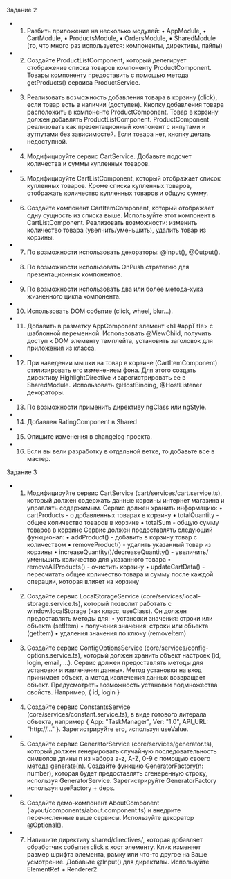 Задание 2

+ 1. Разбить приложение на несколько модулей:
• AppModule,
• CartModule,
• ProductsModule,
• OrdersModule,
• SharedModule (то, что много раз используется: компоненты, директивы, пайпы)

+ 2. Создайте ProductListComponent, который делегирует отображение списка товаров компоненту
ProductComponent. Товары компоненту предоставить с помощью метода getProducts() сервиса
ProductService.

+ 3. Реализовать возможность добавления товара в корзину (click), если товар есть в наличии (доступен).
Кнопку добавления товара расположить в компоненте ProductComponent. Товар в корзину должен
добавлять ProductListComponent. ProductComponent реализовать как презентационный компонент с
инпутами и аутпутами без зависимостей. Если товара нет, кнопку делать недоступной.

+ 4. Модифицируйте сервис CartService. Добавьте подсчет количества и суммы купленных товаров.

+ 5. Модифицируйте CartListComponent, который отображает список купленных товаров. Кроме списка
купленных товаров, отображать количество купленных товаров и общую сумму.

+ 6. Создайте компонент СartItemComponent, который отображает одну сущность из списка выше.
Используйте этот компонент в CartListComponent. Реализовать возможности: изменить количество
товара (увелчить/уменьшить), удалить товар из корзины.

+ 7. По возможности использовать декораторы: @Input(), @Output().

+ 8. По возможности использовать OnPush стратегию для презентационных компонентов.

+ 9. По возможности использовать два или более метода-хука жизненного цикла компонента.

+ 10. Использовать DOM событие (click, wheel, blur...).

+ 11. Добавить в разметку AppComponent элемент <h1 #appTitle></h1> с шаблонной переменной.
Использовать @ViewChild, получить доступ к DOM элементу темплейта, установить заголовок для
приложения из класса.

+ 12. При наведении мышки на товар в корзине (CartItemComponent) стилизировать его изменением
фона. Для этого создать директиву HighlightDirective и зарегистрировать ее в SharedModule.
Использовать @HostBinding, @HostListener декораторы.

+ 13. По возможности применить директиву ngClass или ngStyle.

+ 14. Добавлен RatingComponent в Shared

+ 15. Опишите изменения в changelog проекта. 

+ 16. Если вы вели разработку в отдельной ветке, то добавьте все в мастер.


Задание 3 


+ 1. Модифицируйте сервис CartService (cart/services/cart.service.ts), который должен содержать данные
корзины интернет магазина и управлять содержимым.
Сервис должен хранить информацию:
• cartProducts - о добавленных товарах в корзину
• totalQuantity - общее количество товаров в корзине
• totalSum - общую сумму товаров в корзине
Сервис должен предоставлять следующий функционал:
• addProduct() - добавить в корзину товар с количеством
• removeProduct() - удалить указанный товар из корзины
• increaseQuantity()/decreaseQuantity() - увеличить/уменьшить количество для указанного товара
• removeAllProducts() - очистить корзину
• updateCartData() - пересчитать общее количество товара и сумму после каждой операции,
которая влияет на корзину

+ 2. Создайте сервис LocalStorageService (core/services/local-storage.service.ts), который позволит
работать с window.localStorage (как класс, useClass). Он должен предоставлять методы для:
• установки значения: строки или объекта (setItem)
• получения значения: строки или объекта (getItem)
• удаления значения по ключу (removeItem)

+ 3. Создайте сервис ConfigOptionsService (core/services/config-options.service.ts), который должен
хранить объект настроек (id, login, email, ...). Сервис должен предоставлять методы для установки и
извлечения данных. Метод установки на вход принимает объект, а метод извлечения данных
возвращает объект. Предусмотреть возможность установки подмножества свойств. Например, { id,
login }

+ 4. Создайте сервис ConstantsService (core/services/constant.service.ts), в виде готового литерала
объекта, например { App: "TaskManager", Ver: "1.0", API_URL: "http://..." }. Зарегистрируйте его,
используя useValue.

+ 5. Создайте сервис GeneratorService (core/services/generator.ts), который должен генерировать
случайную последовательность символов длины n из набора a-z, A-Z, 0-9 c помощью своего метода
generate(n). Создайте функцию GeneratorFactory(n: number), которая будет предоставлять
сгенеренную строку, используя GeneratorService. Зарегистрируйте GeneratorFactory используя
useFactory + deps.

+ 6. Создайте демо-компонент AboutComponent (layout/components/about.component.ts) и внедрите
перечисленные выше сервисы. Используйте декоратор @Optional().

+ 7. Напишите директиву shared/directives/<directive-name>, которая добавляет обработчик события click
к хост элементу. Клик изменяет размер шрифта элемента, рамку или что-то другое на Ваше
усмотрение. Добавьте @Input() для директивы. Используйте ElementRef + Renderer2.
